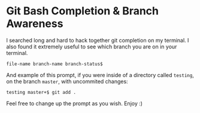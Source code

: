 # Git Bash Completion & Branch Awareness

I searched long and hard to hack together git completion on my terminal. I also found it extremely useful to see which branch you are on in your terminal. 

`file-name branch-name branch-status$`

And example of this prompt, if you were inside of a directory called `testing`, on the branch `master`, with uncommited changes:

`testing master+$ git add .`

Feel free to change up the prompt as you wish. Enjoy :)
